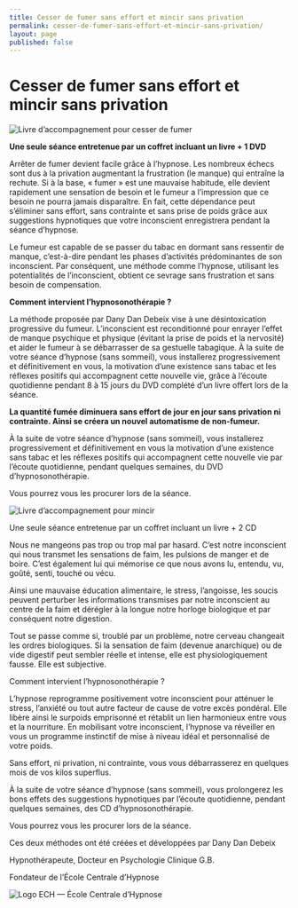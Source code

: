 ```yaml
---
title: Cesser de fumer sans effort et mincir sans privation
permalink: cesser-de-fumer-sans-effort-et-mincir-sans-privation/
layout: page
published: false
---
```


# Cesser de fumer sans effort et mincir sans privation

![Livre d’accompagnement pour cesser de fumer](../images/couverture-cesser-de-fumer.jpg)

**Une seule séance entretenue par un coffret incluant un livre + 1 DVD**

Arrêter de fumer devient facile grâce à l’hypnose. Les nombreux échecs sont dus à la privation augmentant la frustration (le manque) qui entraîne la rechute. Si à la base, « fumer » est une mauvaise habitude, elle devient rapidement une sensation de besoin et le fumeur a l’impression que ce besoin ne pourra jamais disparaître. En fait, cette dépendance peut s’éliminer sans effort, sans contrainte et sans prise de poids grâce aux suggestions hypnotiques que votre inconscient enregistrera pendant la séance d’hypnose.

Le fumeur est capable de se passer du tabac en dormant sans ressentir de manque, c’est-à-dire pendant les phases d’activités prédominantes de son inconscient. Par conséquent, une méthode comme l’hypnose, utilisant les potentialités de l’inconscient, obtient ce sevrage sans frustration et sans besoin de compensation.

**Comment intervient l’hypnosonothérapie ?**

La méthode proposée par Dany Dan Debeix vise à une désintoxication progressive du fumeur. L’inconscient est reconditionné pour enrayer l’effet de manque psychique et physique (évitant la prise de poids et la nervosité) et aider le fumeur à se débarrasser de sa gestuelle tabagique. À la suite de votre séance d’hypnose (sans sommeil), vous installerez progressivement et définitivement en vous, la motivation d’une existence sans tabac et les réflexes positifs qui accompagnent cette nouvelle vie, grâce à l’écoute quotidienne pendant 8 à 15 jours du DVD complété d’un livre offert lors de la séance.

**La quantité fumée diminuera sans effort de jour en jour sans privation ni contrainte. Ainsi se créera un nouvel automatisme de non-fumeur.**

À la suite de votre séance d’hypnose (sans sommeil), vous installerez progressivement et définitivement en vous la motivation d’une existence sans tabac et les réflexes positifs qui accompagnent cette nouvelle vie par l’écoute quotidienne, pendant quelques semaines, du DVD d’hypnosonothérapie.

Vous pourrez vous les procurer lors de la séance.

![Livre d’accompagnement pour mincir](../images/couverture-mincir.jpg)

Une seule séance entretenue par un coffret incluant un livre + 2 CD

Nous ne mangeons pas trop ou trop mal par hasard. C’est notre inconscient qui nous transmet les sensations de faim, les pulsions de manger et de boire. C’est également lui qui mémorise ce que nous avons lu, entendu, vu, goûté, senti, touché ou vécu.

Ainsi une mauvaise éducation alimentaire, le stress, l’angoisse, les soucis peuvent perturber les informations transmises par notre inconscient au centre de la faim et dérégler à la longue notre horloge biologique et par conséquent notre digestion.

Tout se passe comme si, troublé par un problème, notre cerveau changeait les ordres biologiques. Si la sensation de faim (devenue anarchique) ou de vide digestif peut sembler réelle et intense, elle est physiologiquement fausse. Elle est subjective.

Comment intervient l’hypnosonothérapie ?

L’hypnose reprogramme positivement votre inconscient pour atténuer le stress, l’anxiété ou tout autre facteur de cause de votre excès pondéral. Elle libère ainsi le surpoids emprisonné et rétablit un lien harmonieux entre vous et la nourriture. En mobilisant votre inconscient, l’hypnose va réveiller en vous un programme instinctif de mise à niveau idéal et personnalisé de votre poids.

Sans effort, ni privation, ni contrainte, vous vous débarrasserez en quelques mois de vos kilos superflus.

À la suite de votre séance d’hypnose (sans sommeil), vous prolongerez les bons effets des suggestions hypnotiques par l’écoute quotidienne, pendant quelques semaines, des CD d’hypnosonothérapie.

Vous pourrez vous les procurer lors de la séance.

Ces deux méthodes ont été créées et développées par Dany Dan Debeix

Hypnothérapeute, Docteur en Psychologie Clinique G.B.

Fondateur de l’École Centrale d’Hypnose

![Logo ECH — École Centrale d’Hypnose](../images/logo-ech-pyramide.jpg)

